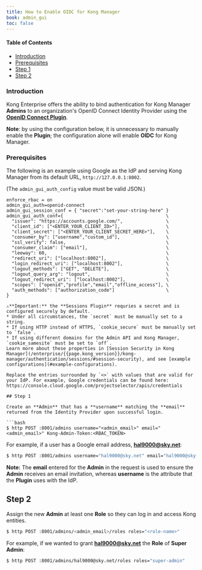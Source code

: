 ```yaml
---
title: How to Enable OIDC for Kong Manager
book: admin_gui
toc: false
---
```

#### Table of Contents

- [Introduction](#introduction)
- [Prerequisites](#prerequisites)
- [Step 1](#step-1)
- [Step 2](#step-2)

### Introduction

Kong Enterprise offers the ability to bind authentication for Kong 
Manager **Admins** to an organization's OpenID Connect Identity 
Provider using the 
**[OpenID Connect Plugin](/hub/kong-inc/openid-connect/)**.

**Note**: by using the configuration below, it is unnecessary to 
manually enable the **Plugin**; the configuration alone will enable 
**OIDC** for Kong Manager.

### Prerequisites

The following is an example using Google as the IdP and serving Kong Manager from its default URL, `http://127.0.0.1:8002`.

(The `admin_gui_auth_config` value must be valid JSON.)

```
enforce_rbac = on
admin_gui_auth=openid-connect
admin_gui_session_conf = { "secret":"set-your-string-here" }
admin_gui_auth_conf={                                      \
  "issuer": "https://accounts.google.com/",                \
  "client_id": ["<ENTER_YOUR_CLIENT_ID>"],                 \
  "client_secret": ["<ENTER_YOUR_CLIENT_SECRET_HERE>"],    \
  "consumer_by": ["username","custom_id"],                 \
  "ssl_verify": false,                                     \
  "consumer_claim": ["email"],                             \
  "leeway": 60,                                            \
  "redirect_uri": ["localhost:8002"],                      \
  "login_redirect_uri": ["localhost:8002"],                \
  "logout_methods": ["GET", "DELETE"],                     \
  "logout_query_arg": "logout",                            \
  "logout_redirect_uri": ["localhost:8002"],               \
  "scopes": ["openid","profile","email","offline_access"], \
  "auth_methods": ["authorization_code"]                   \
}

⚠️**Important:** the **Sessions Plugin** requries a secret and is configured securely by default. 
* Under all circumstances, the `secret` must be manually set to a string.
* If using HTTP instead of HTTPS, `cookie_secure` must be manually set to `false`. 
* If using different domains for the Admin API and Kong Manager, `cookie_samesite` must be set to `off`. 
Learn more about these properties in [Session Security in Kong Manager](/enterprise/{{page.kong_version}}/kong-manager/authentication/sessions/#session-security), and see [example configurations](#example-configurations).

Replace the entries surrounded by `<>` with values that are valid for your IdP. For example, Google credentials can be found here: https://console.cloud.google.com/projectselector/apis/credentials

## Step 1

Create an **Admin** that has a **username** matching the **email** returned from the Identity Provider upon successful login.

```bash
$ http POST :8001/admins username="<admin_email>" email="<admin_email>" Kong-Admin-Token:<RBAC_TOKEN>
```

For example, if a user has a Google email address, **hal9000@sky.net**: 

```bash
$ http POST :8001/admins username="hal9000@sky.net" email="hal9000@sky.net" Kong-Admin-Token:<RBAC_TOKEN>
```

**Note:** The **email** entered for the **Admin** in the request is used to ensure the **Admin** receives an email invitation, whereas **username** is the attribute that the **Plugin** uses with the IdP. 

## Step 2

Assign the new **Admin** at least one **Role** so they can log in and access Kong entities. 

```bash
$ http POST :8001/admins/<admin_email>/roles roles="<role-name>"
```

For example, if we wanted to grant **hal9000@sky.net** the **Role** of **Super Admin**:

```bash
$ http POST :8001/admins/hal9000@sky.net/roles roles="super-admin"
```